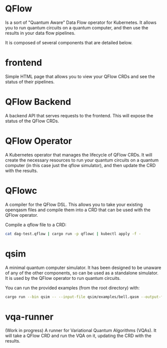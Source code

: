 # QFlow

Is a sort of "Quantum Aware" Data Flow operator for Kubernetes. It allows you to run quantum circuits on a quantum 
computer, and then use the results in your data flow pipelines.

It is composed of several components that are detailed below.

# frontend

Simple HTML page that allows you to view your QFlow CRDs and see the status of their pipelines.

# QFlow Backend

A backend API that serves requests to the frontend. This will expose the status of the QFlow CRDs.

# QFlow Operator

A Kubernetes operator that manages the lifecycle of QFlow CRDs. It will create the necessary resources to run your quantum circuits on a quantum computer (in this case just the qflow simulator), and then update the CRD with the results.

# QFlowc

A compiler for the QFlow DSL. This allows you to take your existing openqasm files and compile them into a CRD that can be used with the QFlow operator.

Compile a qflow file to a CRD:

```bash
cat dag-test.qflow | cargo run -p qflowc | kubectl apply -f -
```

# qsim

A minimal quantum computer simulator. It has been designed to be unaware of any of the other components, so can be used as a standalone simulator. It is used by the QFlow operator to run quantum circuits.

You can run the provided examples (from the root directory) with:

```bash
cargo run --bin qsim -- --input-file qsim/examples/bell.qasm --output-file results.json
```

# vqa-runner

(Work in progress) A runner for Variational Quantum Algorithms (VQAs). It will take a QFlow CRD and run the VQA on it, updating the CRD with the results.